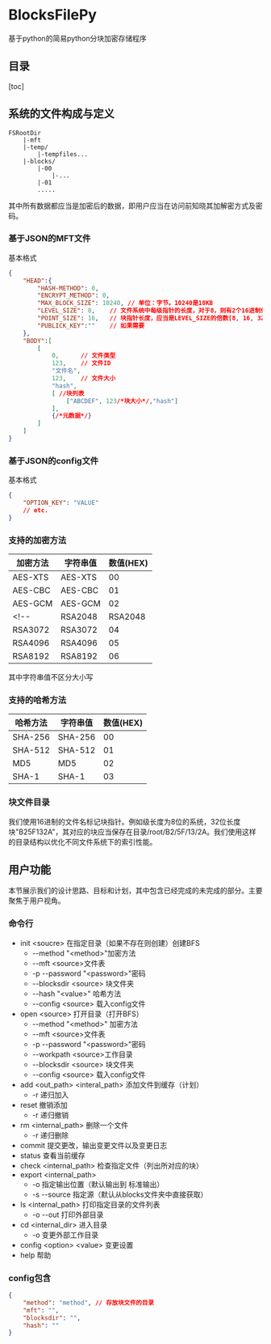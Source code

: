 # BlocksFilePy
基于python的简易python分块加密存储程序

## 目录

[toc]

## 系统的文件构成与定义

```
FSRootDir
	|-mft
    |-temp/
        |-tempfiles...
	|-blocks/
		|-00
			|-...
		|-01
		.....
```
其中所有数据都应当是加密后的数据，即用户应当在访问前知晓其加解密方式及密码。
<!-- ### mft.dat 定义

#### 文件表定义

| 偏移量                   |位数| 定义                                    |
| -------------------------| | --------------------------------------- |
| [0,32]                 | 32 | 头偏移量(0为没有头)                     |
| [65, head_end]           | head_length | 头元数据                                |
| [head_end+1, head_end+32]| 32 | 文件表内容大小（文件表不会超过4GB吧？） |
| ...                      | | ...                                     |

#### 元数据块定义

| 偏移量          | 位数         | 定义                |
| --------------- | ------------ | ------------------- |
| [0, 32]         | 32           | keyname(ASCII only) |
| [33, 64]        | 32           | value长度           |
| [65, value_end] | value_length | value               |

#### 文件表头定义

| Key            | 位数 | Value |
| -------------- | ---- | ----- |
| HASH_METHOD    | 8    | 00-FF |
| BLOCK_LENGHT   | 8    | 00-FF |
| ENCRYPT_METHOD | 8    | 00-FF |

#### 哈希方法定义

| 哈希方法 | 值(HEX) |
| -------- | ------- |
| SHA-256  | 00      |
| SHA-512  | 01      |
| MD5      | 02      |
| SHA-1    | 03      |

#### 加密方法定义

| 加密方法 | 值(HEX) |
| -------- | ------- |
| AES-XTS  | 00      |
| AES-CBC  | 01      |
| AES-GCM  | 02      |
| RSA2048  | 03      |
| RSA3072  | 04      |
| RSA4096  | 05      |
| RSA8192  | 06      |

#### 文件表内容定义

| 偏移量|位数| 定义                       |
| -------- |--| -------------------------- |
| 0        | 4 |文件类型（0文件，1文件夹） |
| [5,64]  | 60 |文件ID                     |
| [65, 96] | 32 | 文件名长度(name) |
| [97, name_end] | name_length | 文件名 |
|  | 64 | 文件大小 |
| [name_end+1, name_end+32] | 32                | 存储块信息长度(blocks_inf) |
| [name_end+65, blocks_inf_end] | blocks_inf_length | 文件块信息 |
| [blocks_inf_end+1， hash_end] | hash_end | 文件哈希 |
|  | 32 | 元数据偏移量 |
|  | meta_length | 元数据块 |

#### 文件块信息定义

| 偏移量                     | 位数         | 定义   |
| -------------------------- | ------------ | ------ |
| [0, BLOCK_LENGHT]          | BLOCK_LENGHT | 块ID   |
| [BLOCK_LENGHT+1, HASH_END] | HASH_LENGTH  | 块哈希 |
|                            | 64           | 块大小 | -->

### 基于JSON的MFT文件
基本格式

```json
{
    "HEAD":{
        "HASH-METHOD": 0,
        "ENCRYPT_METHOD": 0,
        "MAX_BLOCK_SIZE": 10240, // 单位：字节。10240是10KB
        "LEVEL_SIZE": 8,    // 文件系统中每级指针的长度，对于8，则有2个16进制位标识，其应当是4的倍数。
        "POINT_SIZE": 16,   // 块指针长度，应当是LEVEL_SIZE的倍数[8, 16, 32, 64]
        "PUBLICK_KEY":""	// 如果需要
	},
	"BODY":[
        [
            0,		// 文件类型
            123, 	// 文件ID
            "文件名",
            123, 	// 文件大小
            "hash",
            [ //块列表
                ["ABCDEF", 123/*块大小*/,"hash"]
            ],
            {/*元数据*/}
        ]
    ]
}
```
### 基于JSON的config文件
基本格式

```json
{
    "OPTION_KEY": "VALUE"
    // etc.
}
```

### 支持的加密方法

| 加密方法 | 字符串值 | 数值(HEX) |
| -------- | -------- | ------- |
| AES-XTS  | AES-XTS  | 00      |
| AES-CBC  | AES-CBC  | 01      |
| AES-GCM  | AES-GCM  | 02      |
<!-- | RSA2048  | RSA2048  | 03      |
| RSA3072  | RSA3072  | 04      |
| RSA4096  | RSA4096  | 05      |
| RSA8192  | RSA8192  | 06      | -->

其中字符串值不区分大小写

### 支持的哈希方法

| 哈希方法 | 字符串值 | 数值(HEX) |
| -------- | ------- | ------- |
| SHA-256  | SHA-256  | 00      |
| SHA-512  | SHA-512  | 01      |
| MD5      |    MD5   | 02      |
| SHA-1    | SHA-1    | 03      |

### 块文件目录
我们使用16进制的文件名标记块指针。例如级长度为8位的系统，32位长度块"B25F132A"，其对应的块应当保存在目录/root/B2/5F/13/2A。我们使用这样的目录结构以优化不同文件系统下的索引性能。

## 用户功能
本节展示我们的设计思路、目标和计划，其中包含已经完成的未完成的部分。主要聚焦于用户视角。

### 命令行
<!-- ```bash
    -a --add
``` -->
- init \<soucre\> 在指定目录（如果不存在则创建）创建BFS
    - \-\-method "\<method\>"加密方法
    - \-\-mft \<source\>文件表
    - \-p \-\-password "\<password\>"密码
    - \-\-blocksdir \<source\>  块文件夹
    - \-\-hash "\<value\>"  哈希方法
    - \-\-config \<source\> 载入config文件
- open \<source\> 打开目录（打开BFS）
    - \-\-method "\<method\>"   加密方法
    - \-\-mft \<source\>文件表
    - \-p \-\-password "\<password\>"密码
    - \-\-workpath \<source\>工作目录
    - \-\-blocksdir \<source\>  块文件夹
    - \-\-config \<source\> 载入config文件
- add \<out_path\> \<interal_path\> 添加文件到缓存（计划）
    - \-r   递归加入
- reset 撤销添加
    - \-r 递归撤销
- rm \<internal_path\> 删除一个文件
    - \-r 递归删除
- commit 提交更改，输出变更文件以及变更日志
- status 查看当前缓存
- check \<internal_path\> 检查指定文件（列出所对应的块）
- export \<internal_path\>
    - \-o 指定输出位置（默认输出到 标准输出）
    - \-s \-\-source 指定源（默认从blocks文件夹中直接获取）
- ls \<internal_path\> 打印指定目录的文件列表
    - \-o \-\-out 打印外部目录
- cd \<internal_dir\> 进入目录
    - \-o 变更外部工作目录
- config \<option\> \<value\> 变更设置
- help 帮助

### config包含
```json
{
    "method": "method", // 存放块文件的目录
    "mft": "",
    "blocksdir": "",
    "hash": ""
}
```



